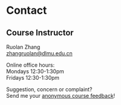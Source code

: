 # Contact

## Course Instructor  
Ruolan Zhang  
zhangruolan@dlmu.edu.cn  

Online office hours:  
Mondays 12:30-1:30pm  
Fridays 12:30-1:30pm  

Suggestion, concern or complaint?  
Send me your [anonymous course feedback](#)!
